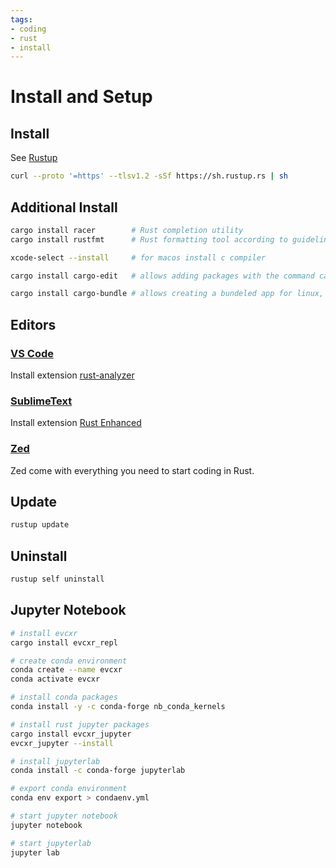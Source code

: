 ```yaml
---
tags:
- coding
- rust
- install
---
```

# Install and Setup
## Install

See [Rustup](https://rustup.rs)

``` bash
curl --proto '=https' --tlsv1.2 -sSf https://sh.rustup.rs | sh
```

## Additional Install

``` bash
cargo install racer        # Rust completion utility
cargo install rustfmt      # Rust formatting tool according to guidelines

xcode-select --install     # for macos install c compiler

cargo install cargo-edit   # allows adding packages with the command cargo add

cargo install cargo-bundle # allows creating a bundeled app for linux, macos and windows plattform
```

## Editors

### [VS Code](https://code.visualstudio.com/)

Install extension
[rust-analyzer](https://marketplace.visualstudio.com/items?itemName=rust-lang.rust-analyzer)

### [SublimeText](https://www.sublimetext.com/)

Install extension [Rust Enhanced](https://packagecontrol.io/packages/Rust%20Enhanced)

### [Zed](https://zed.dev/)

Zed come with everything you need to start coding in Rust.

## Update

``` bash
rustup update
```

## Uninstall

``` bash
rustup self uninstall
```

## Jupyter Notebook

``` bash
# install evcxr
cargo install evcxr_repl

# create conda environment
conda create --name evcxr
conda activate evcxr

# install conda packages
conda install -y -c conda-forge nb_conda_kernels

# install rust jupyter packages
cargo install evcxr_jupyter
evcxr_jupyter --install

# install jupyterlab
conda install -c conda-forge jupyterlab

# export conda environment
conda env export > condaenv.yml

# start jupyter notebook
jupyter notebook

# start jupyterlab
jupyter lab
```
